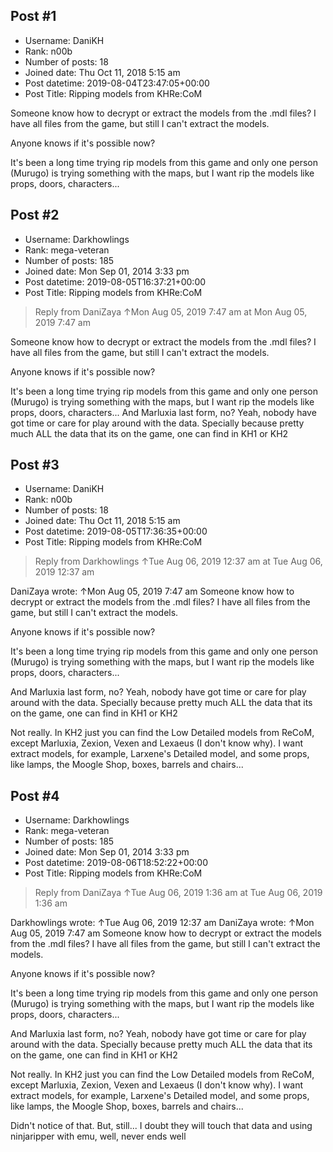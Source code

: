 ## Post #1
- Username: DaniKH
- Rank: n00b
- Number of posts: 18
- Joined date: Thu Oct 11, 2018 5:15 am
- Post datetime: 2019-08-04T23:47:05+00:00
- Post Title: Ripping models from KHRe:CoM

Someone know how to decrypt or extract the models from the .mdl files? I have all files from the game, but still I can't extract the models.

Anyone knows if it's possible now?

It's been a long time trying rip models from this game and only one person (Murugo) is trying something with the maps, but I want rip the models like props, doors, characters...
## Post #2
- Username: Darkhowlings
- Rank: mega-veteran
- Number of posts: 185
- Joined date: Mon Sep 01, 2014 3:33 pm
- Post datetime: 2019-08-05T16:37:21+00:00
- Post Title: Ripping models from KHRe:CoM

> Reply from DaniZaya ↑Mon Aug 05, 2019 7:47 am at Mon Aug 05, 2019 7:47 am
>
> 
Someone know how to decrypt or extract the models from the .mdl files? I have all files from the game, but still I can't extract the models.

Anyone knows if it's possible now?

It's been a long time trying rip models from this game and only one person (Murugo) is trying something with the maps, but I want rip the models like props, doors, characters...
And Marluxia last form, no?
Yeah, nobody have got time or care for play around with the data. Specially because pretty much ALL the data that its on the game, one can find in KH1 or KH2
## Post #3
- Username: DaniKH
- Rank: n00b
- Number of posts: 18
- Joined date: Thu Oct 11, 2018 5:15 am
- Post datetime: 2019-08-05T17:36:35+00:00
- Post Title: Ripping models from KHRe:CoM

> Reply from Darkhowlings ↑Tue Aug 06, 2019 12:37 am at Tue Aug 06, 2019 12:37 am
>
> 
DaniZaya wrote: ↑Mon Aug 05, 2019 7:47 am
Someone know how to decrypt or extract the models from the .mdl files? I have all files from the game, but still I can't extract the models.

Anyone knows if it's possible now?

It's been a long time trying rip models from this game and only one person (Murugo) is trying something with the maps, but I want rip the models like props, doors, characters...

And Marluxia last form, no?
Yeah, nobody have got time or care for play around with the data. Specially because pretty much ALL the data that its on the game, one can find in KH1 or KH2

Not really.
In KH2 just you can find the Low Detailed models from ReCoM, except Marluxia, Zexion, Vexen and Lexaeus (I don't know why).
I want extract models, for example, Larxene's Detailed model, and some props, like lamps, the Moogle Shop, boxes, barrels and chairs...
## Post #4
- Username: Darkhowlings
- Rank: mega-veteran
- Number of posts: 185
- Joined date: Mon Sep 01, 2014 3:33 pm
- Post datetime: 2019-08-06T18:52:22+00:00
- Post Title: Ripping models from KHRe:CoM

> Reply from DaniZaya ↑Tue Aug 06, 2019 1:36 am at Tue Aug 06, 2019 1:36 am
>
> 
Darkhowlings wrote: ↑Tue Aug 06, 2019 12:37 am
DaniZaya wrote: ↑Mon Aug 05, 2019 7:47 am
Someone know how to decrypt or extract the models from the .mdl files? I have all files from the game, but still I can't extract the models.

Anyone knows if it's possible now?

It's been a long time trying rip models from this game and only one person (Murugo) is trying something with the maps, but I want rip the models like props, doors, characters...

And Marluxia last form, no?
Yeah, nobody have got time or care for play around with the data. Specially because pretty much ALL the data that its on the game, one can find in KH1 or KH2


Not really.
In KH2 just you can find the Low Detailed models from ReCoM, except Marluxia, Zexion, Vexen and Lexaeus (I don't know why).
I want extract models, for example, Larxene's Detailed model, and some props, like lamps, the Moogle Shop, boxes, barrels and chairs...

Didn't notice of that.
But, still... I doubt they will touch that data and using ninjaripper with emu, well, never ends well
